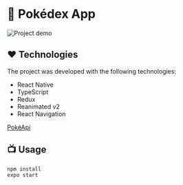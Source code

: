 # :iphone: Pokédex App

![Project demo](./demo.gif)

## :heart: Technologies

The project was developed with the following technologies:

* React Native
* TypeScript
* Redux
* Reanimated v2
* React Navigation

[PokéApi](https://pokeapi.co/)

## :tv: Usage

```bash
npm install
expo start
```
